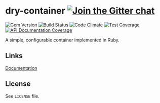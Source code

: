 [gitter]: https://gitter.im/dry-rb/chat
[gem]: https://rubygems.org/gems/dry-container
[travis]: https://travis-ci.org/dry-rb/dry-container
[code_climate]: https://codeclimate.com/github/dry-rb/dry-container
[inch]: http://inch-ci.org/github/dry-rb/dry-container

# dry-container [![Join the Gitter chat](https://badges.gitter.im/Join%20Chat.svg)][gitter]

[![Gem Version](https://img.shields.io/gem/v/dry-container.svg)][gem]
[![Build Status](https://img.shields.io/travis/dry-rb/dry-container.svg)][travis]
[![Code Climate](https://img.shields.io/codeclimate/github/dry-rb/dry-container.svg)][code_climate]
[![Test Coverage](https://img.shields.io/codeclimate/coverage/github/dry-rb/dry-container.svg)][code_climate]
[![API Documentation Coverage](http://inch-ci.org/github/dry-rb/dry-container.svg)][inch]


A simple, configurable container implemented in Ruby.

## Links

[Documentation](http://dry-rb.org/gems/dry-container/)

## License

See `LICENSE` file.
